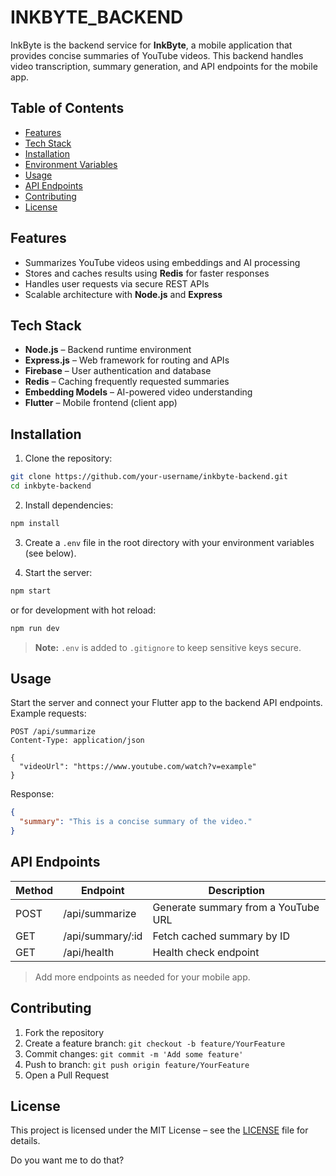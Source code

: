 # INKBYTE_BACKEND

InkByte is the backend service for **InkByte**, a mobile application that provides concise summaries of YouTube videos. This backend handles video transcription, summary generation, and API endpoints for the mobile app.

## Table of Contents

* [Features](#features)
* [Tech Stack](#tech-stack)
* [Installation](#installation)
* [Environment Variables](#environment-variables)
* [Usage](#usage)
* [API Endpoints](#api-endpoints)
* [Contributing](#contributing)
* [License](#license)

## Features

* Summarizes YouTube videos using embeddings and AI processing
* Stores and caches results using **Redis** for faster responses
* Handles user requests via secure REST APIs
* Scalable architecture with **Node.js** and **Express**

## Tech Stack

* **Node.js** – Backend runtime environment
* **Express.js** – Web framework for routing and APIs
* **Firebase** – User authentication and database
* **Redis** – Caching frequently requested summaries
* **Embedding Models** – AI-powered video understanding
* **Flutter** – Mobile frontend (client app)

## Installation

1. Clone the repository:

```bash
git clone https://github.com/your-username/inkbyte-backend.git
cd inkbyte-backend
```

2. Install dependencies:

```bash
npm install
```

3. Create a `.env` file in the root directory with your environment variables (see below).

4. Start the server:

```bash
npm start
```

or for development with hot reload:

```bash
npm run dev
```

> **Note:** `.env` is added to `.gitignore` to keep sensitive keys secure.

## Usage

Start the server and connect your Flutter app to the backend API endpoints. Example requests:

```http
POST /api/summarize
Content-Type: application/json

{
  "videoUrl": "https://www.youtube.com/watch?v=example"
}
```

Response:

```json
{
  "summary": "This is a concise summary of the video."
}
```

## API Endpoints

| Method | Endpoint         | Description                         |
| ------ | ---------------- | ----------------------------------- |
| POST   | /api/summarize   | Generate summary from a YouTube URL |
| GET    | /api/summary/:id | Fetch cached summary by ID          |
| GET    | /api/health      | Health check endpoint               |

> Add more endpoints as needed for your mobile app.

## Contributing

1. Fork the repository
2. Create a feature branch: `git checkout -b feature/YourFeature`
3. Commit changes: `git commit -m 'Add some feature'`
4. Push to branch: `git push origin feature/YourFeature`
5. Open a Pull Request

## License

This project is licensed under the MIT License – see the [LICENSE](LICENSE) file for details.


Do you want me to do that?
